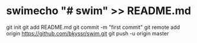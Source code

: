 # swimecho "# swim" >> README.md
git init
git add README.md
git commit -m "first commit"
git remote add origin https://github.com/bkyssr/swim.git
git push -u origin master
